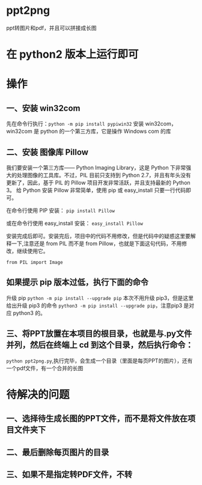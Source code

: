 # ppt2png
ppt转图片和pdf，并且可以拼接成长图

# 在 python2 版本上运行即可

# 操作


## 一、安装 win32com
先在命令行执行：`python -m pip install pypiwin32` 安装 win32com，win32com 是 python 的一个第三方库，它是操作 Windows com 的库

## 二、安装 图像库 Pillow
我们要安装一个第三方库—— Python Imaging Library，这是 Python 下非常强大的处理图像的工具库。不过，PIL 目前只支持到 Python 2.7，并且有年头没有更新了，因此，基于 PIL 的 Pillow 项目开发非常活跃，并且支持最新的 Python 3。
给 Python 安装 Pillow 非常简单，使用 pip 或 easy_install 只要一行代码即可。

在命令行使用 PIP 安装：
` pip install Pillow `

或在命令行使用 easy_install 安装：
` easy_install Pillow `

安装完成后即可。安装完后，项目中的代码不用修改，但是代码中的疑惑这里要解释一下,注意还是 from PIL 而不是 from Pillow，也就是下面这句代码，不用修改，继续使用它。
``` 
from PIL import Image
```

## 如果提示 pip 版本过低，执行下面的命令
升级 pip `python -m pip install --upgrade pip`
本次不用升级 pip3，但是这里给出升级 pip3 的命令 `python3 -m pip install --upgrade pip`，注意pip3 是对应 python3 的。

## 三、将PPT放置在本项目的根目录，也就是与.py文件并列，然后在终端上 cd 到这个目录，然后执行命令：
`python ppt2png.py`,执行完毕，会生成一个目录（里面是每页PPT的图片），还有一个pdf文件，有一个合并的长图

# 待解决的问题
## 一、选择待生成长图的PPT文件，而不是将文件放在项目文件夹下
## 二、最后删除每页图片的目录
## 三、如果不是指定转PDF文件，不转

